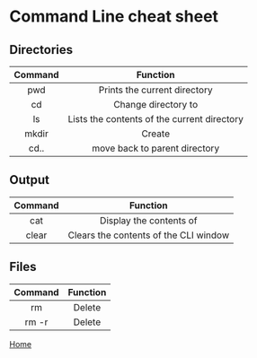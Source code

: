 # Command Line cheat sheet

## Directories
| Command | Function |
|:---:|:---:|
| pwd | Prints the current directory |
| cd <directory> | Change directory to <directory> |
| ls | Lists the contents of the current directory |
| mkdir <directory> | Create <directory> |
| cd.. | move back to parent directory |

## Output
| Command | Function |
|:---:|:---:|
| cat <file> | Display the contents of <file> |
| clear | Clears the contents of the CLI window |

## Files
| Command | Function |
|:---:|:---:|
| rm <file> | Delete <file> |
| rm -r <directory> | Delete <directory> |

[Home](../README.md)
